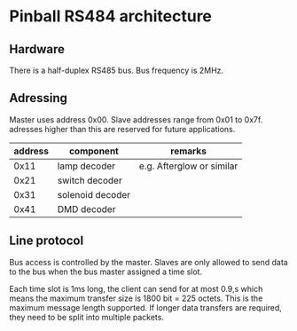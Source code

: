 # Pinball RS484 architecture

## Hardware

There is a half-duplex RS485 bus. Bus frequency is 2MHz. 

## Adressing

Master uses address 0x00.
Slave addresses range from 0x01 to 0x7f. adresses higher than this are reserved for future applications.

|address|component|remarks|
|---|---|---|
|0x11|lamp decoder|e.g. Afterglow or similar|
|0x21|switch decoder||
|0x31|solenoid decoder||
|0x41|DMD decoder||

## Line protocol

Bus access is controlled by the master. 
Slaves are only allowed to send data to the bus when the bus master assigned a time slot. 

Each time slot is 1ms long, the client can send for at most 0.9,s which means the maximum transfer size is 1800 bit = 225 octets.
This is the maximum message length supported. If longer data transfers are required, they need to be split into multiple packets.


